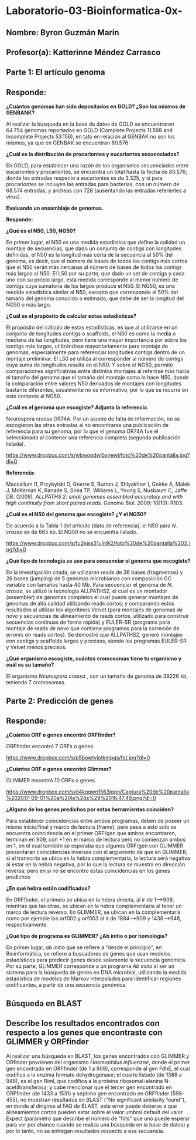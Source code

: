 # Laboratorio-03-Bioinformatica-0x-

## Nombre: Byron Guzmán Marín

## Profesor(a): Katterinne Méndez Carrasco


## Parte 1: El artículo genoma

## Responde:
__¿Cuántos genomas han sido depositados en GOLD? ¿Son los mismos de GENBANK?__

Al realizar la busqueda en la base de datos de GOLD se encuentraron 64.754 genomas reportados en GOLD (Complete Projects 11.598 and Incomplete Projects 53.156), en tato en relación al GENBAK no son los mismos, ya que en GENBAK se encuentran 80.576

__¿Cuál es la distribución de procariontes y eucariontes secuenciados?__

En GOLD, para establecer una razón de los organismos secuenciados entre eucariontes y procariontes, se encuentra un total hasta la fecha de  80.576; donde las entradas respecto a eucariontes es de 3.325, y si para procariontes se incluyen las entradas para bacterias, con un número de 68.574 entradas, y archeas con 728 (ausentando las entradas referentes a virus).

__Evaluando un ensamblaje de genomas.__

__Responde:__

__¿Qué es el N50, L50, NG50?__

En primer lugar, el N50 es una medida estadística que define la calidad un montaje de secuencias, que dado un conjunto de contigs con longitudes definidas, el N50 es la longitud más corta de la secuencia al 50% del genoma, es decir, que el número de bases de todos los contigs más cortos que el N50 serán más cercanas al número de bases de todos los contigs más largos al N50. El L50 por su parte, que dado un set de contigs y cada uno con su propio largo, esta medida corresponde al menor número de contigs cuya sumatoria de los largos produce el N50. El NG50, es una medida estadística similar al N50, excepto que corresponde al 50% del tamaño del genoma conocido o estimado, que debe de ser la longitud del NG50 o más largo. 

__¿Cuál es el propósito de calcular estas estadísticas?__

El propósito del cálculo de estas estadísticas, es que al utilizarse en un conjunto de longitudes contigs o scaffolds, el N50 es como la media o mediana de las longitudes, pero tiene una mayor importancia por sobre los contigs más largos, utilizándose mayoritariamente para montaje de genomas, especialmente para referenciar longitudes contigs dentro de un montaje preliminar. El L50 se utiliza al corresponder al número de contigs cuya suma de longitudes resulta en el N50. Y sobre el NG50, permite comparaciones significativas entre distintos montajes al referirse más hacia el tamaño del genoma que el tamaño del montaje como lo hace N50, donde la comparación entre valores N50 derivados de montajes con longitudes bastante diferentes, usualmente no es informativo, por lo que se recurre en este contexto al NG50.

__¿Cuál es el genoma que escogiste? Adjunta la referencia.__

 Neurospora crassa </em> OR74A. Por un asunto de falta de información, no se escogieron las otras entradas al no encontrarse una publicación de referencia para su genoma, por lo que el genoma OR74A fue el seleccionado al contener una referencia completa (segunda publicación listada).

https://www.dropbox.com/s/wbwoqdwj5xjrewl/foto%20de%20pantalla.jpg?dl=0

__Referencia:__

Maccallum I1, Przybylski D, Gnerre S, Burton J, Shlyakhter I, Gnirke A, Malek J, McKernan K, Ranade S, Shea TP, Williams L, Young S, Nusbaum C, Jaffe DB. (2009). <em>ALLPATHS 2: small genomes assembled accurately and with high continuity from short paired reads.</em> Genome Biol. 2009; 10(10): R103. 

__¿Cuál es el N50 del genoma que escogiste? ¿Y el NG50?__

De acuerdo a la Tabla 1 del artículo (data de referencia), el N50 para <em> N. crassa </em> es de 665 kb. El NG50 no se encuentra listado.

https://www.dropbox.com/s/fu2njss31uln9i2/foto%20de%20pantalla%202.jpg?dl=0

__¿Qué tipo de tecnología se uso para secuenciar el genoma que escogiste?__

En la investigación citada, se utilizaron reads de 36 bases (fragmentos) y 26 bases (jumping) de 5 genomas microbianos con composición GC variable con tamaños hasta 40 Mb. Para secuenciar el genoma de <em>N. crassa</em>, se utilizó la tecnologia ALLPATHS2, el cual es un montador (assembler) de genomas completos el cual puede generar montajes de genomas de alta calidad utilizando reads cortos; y comparando estos resultados al utilizar los algoritmos Velvet (para montajes de genomas <em> de novo </em> y secuencias de alineamiento de reads cortos, utilizado para construir secuencias continuas de forma rápida) y EULER-SR (programa para montaje de reads <em> de novo </em> que contiene programas para la correción de errores en reads cortos). Se demostró que ALLPATHS2, generó montajes con contigs y scaffolds largos y precisos, siendo los programas EULER-SR y Velvet menos precisos.

__¿Qué organismo escogiste, cuántos cromosomas tiene tu organismo y cuál es su tamaño?__

El organismo <em> Neurospora crassa </em>, con un tamaño de genoma de 39226 kb, teniendo 7 cromosomas. 

## Parte 2: Predicción de genes

## Responde:

__¿Cuántos ORF o genes encontró ORFfinder?__

ORFfinder encontró 7 ORFs o genes.

https://www.dropbox.com/s/p5bowtvjotkmpqs/fot.jpg?dl=0

__¿Cuántos ORF o genes encontró Glimmer?__

GLIMMER encontró 10 ORFs o genes.

https://www.dropbox.com/s/d4kqqwn1563jqqn/Captura%20de%20pantalla%202017-09-01%20a%20la%28s%29%2016.47.49.png?dl=0

__¿Alguno de los genes predichos por estas herramientas coinciden?__

Para establecer coincidencias entre ambos programas, deben de poseer un mismo inicio/final y marco de lectura (frame), pero pese a esto solo se encuentra coincidencia en el primer ORF/gen que ambos encontraron,  terminan en 909, con +1 en el marco de lectura pero no comienzan ambos en 1, en el cual también se esperaba que algunos ORF/gen con GLIMMER presentaran coincidencias inversas con el arguemnto de que en GLIMMER, si el transcrito se ubica en la hebra complementaria, la lectura será negativa al estar en la hebra negativa, por lo que la lectura se muestra en dirección reversa; pero en si no se encontro estas coincidencias en los genes predichos

__¿En qué hebra están codificados?__

En ORFfinder, el primero se ubica en la hebra directa, al ir de 1-->909, mientras que las otras, se ubican en la hebra complementaria al tener un marco de lectura reverso. En GLIMMER, se ubican en la complementaria como por ejemple los orf002 y orf003 al ir de 1884-->909 y 1436-->948, respectivamente.

__¿Qué tipo de programa es GLIMMER? ¿Ab initio o por homología?__

 En primer lugar, <em> ab initio </em> que se refiere a "desde el principio", en Bioinformática, se refiere a buscadores de genes que usan modelos estadísticos para predecir genes desde solamente la secuencia genómica. Por su parte, GLIMMER corresponde a un programa <em> Ab initio </em> al ser un sistema para la búsqueda de genes en DNA microbial, utilizando la medida estadística de modelos de Markov interpolados para identificar regiones codificantes, a partir de una secuencia genómica.

## Búsqueda en BLAST

## Describe los resultados encontrados con respecto a los genes que encontraste con GLIMMER y ORFfinder

Al realizar una búsqueda en BLAST, los genes encontrados con GLIMMER y ORfinder provienen del organismo <em>Haemophilus influenzae</em>, donde el primer gen encontrado en ORFfinder (de 1 a 909), corresponde al gen FdhE, el cual codifica a la enzima formate dehydrogenase; el cuarto listado (de 1388 a 948), es el gen Riml, que codifica a la proteína ribosomal-alanina N-acetiltransferasa;  y cabe mencionar que el tercer gen encontrado  en ORFfinder (de 1433 a 1531) y septimo gen encontrado  en ORFfinder (598-455), no muestran resultados en BLAST ("No significant similarity found"), en donde al dirigirse al FAQ de BLAST, este error puede deberse a que alineamientos cortos pueden estar sobre el valor umbral default del valor Expect (parámetro que describe el número de "hits" que uno puede esperar para ver por chance cuando se realiza una búsqueda en la base de datos) y por lo tanto, no se entregan resultados respecto a esa secuencia.
